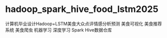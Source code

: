 # hadoop_spark_hive_food_lstm2025
计算机毕业设计Hadoop+LSTM美食大众点评情感分析预测 美食可视化 美食推荐系统 美食爬虫 机器学习 深度学习 Spark Hive数据仓库
